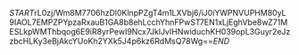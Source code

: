 $START$rL0zj/Wm8M7706hzDl0KlnpPZgT4m1LXVbj6/iJ0iYWPNVUPHM80yL9IAOL7EMPZPYpzaRxauB1GA8b8ehLcchYhnFPwST7EN1xLjEghVbe8wZ71MESLkpWMThbqog6E9iR8yrPewI9Ncx7JklJvIHNwiduchKH039opL3Guyr2eJzzbcHLKy3eBjAkcYUoKh2YXk5J4p6kz6RdMsQ78Wg==$END$
